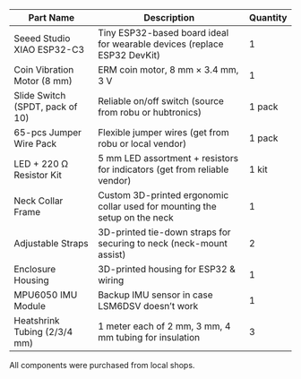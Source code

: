 | Part Name | Description | Quantity |
|------------|-------------|-----------|
| Seeed Studio XIAO ESP32-C3 | Tiny ESP32-based board ideal for wearable devices (replace ESP32 DevKit) | 1 |
| Coin Vibration Motor (8 mm) | ERM coin motor, 8 mm × 3.4 mm, 3 V | 1 |
| Slide Switch (SPDT, pack of 10) | Reliable on/off switch (source from robu or hubtronics) | 1 pack |
| 65-pcs Jumper Wire Pack | Flexible jumper wires (get from robu or local vendor) | 1 pack |
| LED + 220 Ω Resistor Kit | 5 mm LED assortment + resistors for indicators (get from reliable vendor) | 1 kit |
| Neck Collar Frame | Custom 3D-printed ergonomic collar used for mounting the setup on the neck | 1 |
| Adjustable Straps | 3D-printed tie-down straps for securing to neck (neck-mount assist) | 2 |
| Enclosure Housing | 3D-printed housing for ESP32 & wiring | 1 |
| MPU6050 IMU Module | Backup IMU sensor in case LSM6DSV doesn’t work | 1 |
| Heatshrink Tubing (2/3/4 mm) | 1 meter each of 2 mm, 3 mm, 4 mm tubing for insulation | 3 |

All components were purchased from local shops.
